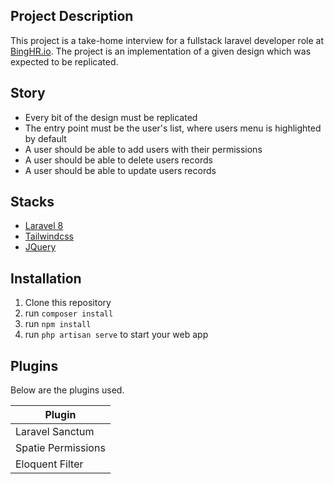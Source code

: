 ## Project Description
This project is a take-home interview for a fullstack laravel developer role at [BingHR.io](https:://binghr.io/). The project is an implementation of a given design which was expected to be replicated. 

## Story
- Every bit of the design must be replicated
- The entry point must be the user's list, where users menu is highlighted by default
- A user should be able to add users with their permissions
- A user should be able to delete users records
- A user should be able to update users records

## Stacks

- [Laravel 8](https://laravel.com/)
- [Tailwindcss](https://tailwindcss.com/)
- [JQuery](https://jquery.com/)

## Installation

1. Clone this repository
2. run `composer install`
3. run `npm install`
4. run `php artisan serve` to start your web app

## Plugins

Below are the plugins used.

| Plugin |
| ------ |
| Laravel Sanctum |
| Spatie Permissions |
| Eloquent Filter |